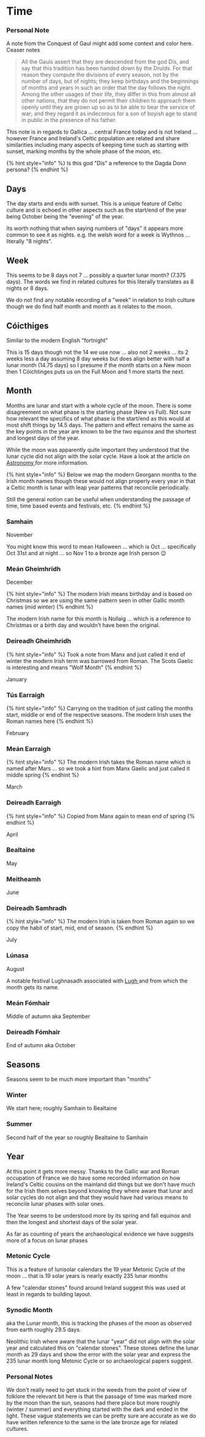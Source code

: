 # Time

### Personal Note

A note from the Conquest of Gaul might add some context and color here. Ceaser notes

> All the Gauls assert that they are descended from the god Dis, and say that this tradition has been handed down by the Druids. For that reason they compute the divisions of every season, not by the number of days, but of nights; they keep birthdays and the beginnings of months and years in such an order that the day follows the night. Among the other usages of their life, they differ in this from almost all other nations, that they do not permit their children to approach them openly until they are grown up so as to be able to bear the service of war; and they regard it as indecorous for a son of boyish age to stand in public in the presence of his father.

This note is in regards to Gallica ... central France today and is not Ireland ... however France and Ireland's Celtic population are related and share similarities including many aspects of keeping time such as starting with sunset, marking months by the whole phase of the moon, etc.

{% hint style="info" %}
Is this god "Dis" a reference to the Dagda Donn persona?
{% endhint %}

## Days

The day starts and ends with sunset. This is a unique feature of Celtic culture and is echoed in other aspects such as the start/end of the year being October being the "evening" of the year.

Its worth nothing that when saying numbers of "days" it appears more common to see it as nights. e.g. the welsh word for a week is Wythnos ... literally "8 nights".

## Week

This seems to be 8 days not 7 ... possibly a quarter lunar month? (7.375 days). The words we find in related cultures for this literally translates as 8 nights or 8 days.

We do not find any notable recording of a "week" in relation to Irish culture though we do find half month and month as it relates to the moon.

## Cóicthiges

Similar to the modern English "fortnight"

This is 15 days though not the 14 we use now ... also not 2 weeks ... its 2 weeks less a day assuming 8 day weeks but does align better with half a lunar month (14.75 days) so I presume if the month starts on a New moon then 1 Cóichtinges puts us on the Full Moon and 1 more starts the next.

## Month

Months are lunar and start with a whole cycle of the moon. There is some disagreement on what phase is the starting phase (New vs Full). Not sure how relevant the specifics of what phase is the start/end as this would at most shift things by 14.5 days. The pattern and effect remains the same as the key points in the year are known to be the two equinox and the shortest and longest days of the year.

While the moon was apparently quite important they understood that the lunar cycle did not align with the solar cycle. Have a look at the article on [Astronomy ](astronomy.md)for more information.

{% hint style="info" %}
Below we map the modern Georgann months to the Irish month names though these would not align properly every year in that a Celtic month is lunar with leap year patterns that reconcile periodically.

Still the general notion can be useful when understanding the passage of time, time based events and festivals, etc.
{% endhint %}

### Samhain

November

You might know this word to mean Halloween ... which is Oct ... specifically Oct 31st and at night ... so Nov 1 to a bronze age Irish person 😉

### Meán Gheimhridh

December

{% hint style="info" %}
The modern Irish means birthday and is based on Christmas so we are using the same pattern seen in other Gallic month names (mid winter)
{% endhint %}

The modern Irish name for this month is Nollaig ... which is a reference to Christmas or a birth day and wouldn't have been the original.

### Deireadh Gheimhridh

{% hint style="info" %}
Took a note from Manx and just called it end of winter the modern Irish term was barrowed from Roman. The Scots Gaelic is interesting and means "Wolf Month"
{% endhint %}

January

### Tús Earraigh

{% hint style="info" %}
Carrying on the tradition of just calling the months start, middle or end of the respective seasons. The modern Irish uses the Roman names here
{% endhint %}

February

### Meán Earraigh

{% hint style="info" %}
The modern Irish takes the Roman name which is named after Mars ... so we took a hint from Manx Gaelic and just called it middle spring
{% endhint %}

March

### Deireadh Earraigh

{% hint style="info" %}
Copied from Manx again to mean end of spring
{% endhint %}

April

### Bealtaine

May

### Meitheamh

June

### Deireadh Samhradh

{% hint style="info" %}
The modern Irish is taken from Roman again so we copy the habit of start, mid, end of season.
{% endhint %}

July

### Lúnasa

August

A notable festival Lughnasadh associated with [Lugh ](../characters/deithe/lugh/)and from which the month gets its name.

### Meán Fómhair

Middle of autumn aka September

### Deireadh Fómhair

End of autumn aka October



## Seasons

Seasons seem to be much more important than "months"

### Winter

We start here; roughly Samhain to Bealtaine

### Summer

Second half of the year so roughly Bealtaine to Samhain

## Year

At this point it gets more messy. Thanks to the Gallic war and Roman occupation of France we do have some recorded information on how Ireland's Celtic cousins on the mainland did things but we don't have much for the Irish them selves beyond knowing they where aware that lunar and solar cycles do not align and that they would have had various means to reconcile lunar phases with solar ones.

The Year seems to be understood more by its spring and fall equinox and then the longest and shortest days of the solar year.

As far as counting of years the archaeological evidence we have suggests more of a focus on lunar phases

### Metonic Cycle

This is a feature of lunisolar calendars the 19 year Metonic Cycle of the moon ... that is 19 solar years is nearly exactly 235 lunar months

A few "calendar stones" found around Ireland suggest this was used at least in regards to building layout.

### Synodic Month

aka the Lunar month, this is tracking the phases of the moon as observed from earth roughly 29.5 days.

Neolithic Irish where aware that the lunar "year" did not align with the solar year and calculated this on "calendar stones". These stones define the lunar month as 29 days and show the error with the solar year and express the 235 lunar month long Metonic Cycle or so archaeological papers suggest.&#x20;

### Personal Notes

We don't really need to get stuck in the weeds from the point of view of folklore the relevant bit here is that the passage of time was marked more by the moon than the sun, seasons had there place but more roughly (winter / summer) and everything started with the dark and ended in the light. These vague statements we can be pretty sure are accurate as we do have written reference to the same in the late bronze age for related cultures.&#x20;
